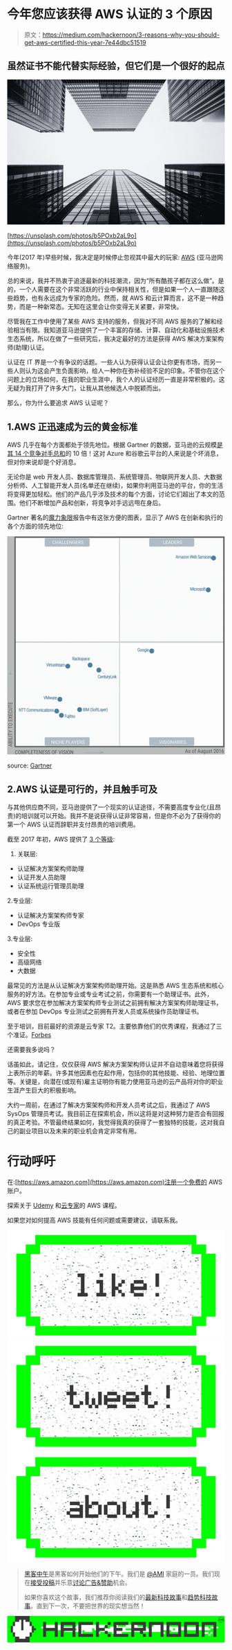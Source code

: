 # 今年您应该获得 AWS 认证的 3 个原因

> 原文：<https://medium.com/hackernoon/3-reasons-why-you-should-get-aws-certified-this-year-7e44dbc51519>

## 虽然证书不能代替实际经验，但它们是一个很好的起点

![](img/410dc86a6057d2548843c7a09fb58955.png)

[https://unsplash.com/photos/b5POxb2aL9o](https://unsplash.com/photos/b5POxb2aL9o)

今年(2017 年)早些时候，我决定是时候停止忽视其中最大的玩家: [AWS](https://aws.amazon.com/) (亚马逊网络服务)。

总的来说，我并不热衷于追逐最新的科技潮流，因为“所有酷孩子都在这么做”。是的，一个人需要在这个非常活跃的行业中保持相关性，但是如果一个人一直跟随这些趋势，也有永远成为专家的危险。然而，就 AWS 和云计算而言，这不是一种趋势，而是一种新常态。无知在这里会让你变得无关紧要，非常快。

尽管我在工作中使用了某些 AWS 支持的服务，但我对不同 AWS 服务的了解和经验相当有限。我知道亚马逊提供了一个丰富的存储、计算、自动化和基础设施技术生态系统，所以在做了一些研究后，我决定最好的方法是获得 AWS 解决方案架构师(助理)认证。

认证在 IT 界是一个有争议的话题。一些人认为获得认证会让你更有市场，而另一些人则认为这会产生负面影响，给人一种你在弥补经验不足的印象。不管你在这个问题上的立场如何，在我的职业生涯中，我个人的认证经历一直是非常积极的。这无疑为我打开了许多大门，让我从其他候选人中脱颖而出。

那么，你为什么要追求 AWS 认证呢？

## 1.AWS 正迅速成为云的黄金标准

AWS 几乎在每个方面都处于领先地位。根据 Gartner 的数据，亚马逊的云规模[是其 14 个竞争对手总和](https://techcrunch.com/2016/12/02/aws-shoots-for-total-cloud-domination/)的 10 倍！这对 Azure 和谷歌云平台的人来说是个坏消息，但对你来说却是个好消息。

无论你是 web 开发人员、数据库管理员、系统管理员、物联网开发人员、大数据分析师、人工智能开发人员(名单还在继续)，如果你利用亚马逊的平台，你的生活将变得更加轻松。他们的产品几乎涉及技术的每个方面，讨论它们超出了本文的范围。他们不断增加产品和创新，将竞争对手远远甩在身后。

Gartner 著名的[魔力象限](https://www.gartner.com/doc/reprints?id=1-2G2O5FC&ct=150519)报告中有这张方便的图表，显示了 AWS 在创新和执行的各个方面的领先地位:

![](img/8dbd06ebbd097c8ddeeb1427a009d4f0.png)

source: [Gartner](https://www.gartner.com/doc/reprints?id=1-2G2O5FC&ct=150519)

## 2.AWS 认证是可行的，并且触手可及

与其他供应商不同，亚马逊提供了一个现实的认证途径，不需要高度专业化(且昂贵)的培训就可以开始。我并不是说获得认证非常容易，但是你不必为了获得你的第一个 AWS 认证而辞职并支付昂贵的培训费用。

截至 2017 年初，AWS 提供了 [3 个等级](https://aws.amazon.com/certification/):

1.  关联层:

*   认证解决方案架构师助理
*   认证开发人员助理
*   认证系统运行管理员助理

2.专业层:

*   认证解决方案架构师专家
*   DevOps 专业版

3.专业层:

*   安全性
*   高级网络
*   大数据

最常见的方法是从认证解决方案架构师助理开始。这是熟悉 AWS 生态系统和核心服务的好方法。在参加专业或专业考试之前，你需要有一个助理证书。此外，AWS 要求您在参加解决方案架构师专业测试之前拥有解决方案架构师助理证书，或者在参加 DevOps 专业测试之前拥有开发人员或系统操作员助理证书。

至于培训，目前最好的资源是云专家 T2。主要依靠他们的优秀课程，我通过了三个准证。[Forbes](https://medium.com/u/f3615b3c498e#5fc948e17978)

还需要我多说吗？

话虽如此，请记住，仅仅获得 AWS 解决方案架构师认证并不自动意味着您将获得上表所示的年薪。许多其他因素也在起作用，包括你的其他技能、经验、地理位置等。关键是，向潜在(或现有)雇主证明你有能力使用亚马逊的云产品将对你的职业生涯产生巨大的积极影响。

大约一周前，在通过了解决方案架构师和开发人员考试之后，我通过了 AWS SysOps 管理员考试。我目前正在探索机会，所以这将是对这种努力是否会有回报的真正考验。不管最终结果如何，我觉得我真的获得了一套独特的技能，这对我自己的副业项目以及未来的职业机会肯定非常有用。

# 行动呼吁

在:[https://aws.amazon.com](https://aws.amazon.com)注册一个免费的 AWS 账户。

探索关于 [Udemy](http://udemy.com) 和[云专家](http://acloud.guru)的 AWS 课程。

如果您对如何提高 AWS 技能有任何问题或需要建议，请联系我。

[![](img/50ef4044ecd4e250b5d50f368b775d38.png)](http://bit.ly/HackernoonFB)[![](img/979d9a46439d5aebbdcdca574e21dc81.png)](https://goo.gl/k7XYbx)[![](img/2930ba6bd2c12218fdbbf7e02c8746ff.png)](https://goo.gl/4ofytp)

> [黑客中午](http://bit.ly/Hackernoon)是黑客如何开始他们的下午。我们是 [@AMI](http://bit.ly/atAMIatAMI) 家庭的一员。我们现在[接受投稿](http://bit.ly/hackernoonsubmission)并乐意[讨论广告&赞助](mailto:partners@amipublications.com)机会。
> 
> 如果你喜欢这个故事，我们推荐你阅读我们的[最新科技故事](http://bit.ly/hackernoonlatestt)和[趋势科技故事](https://hackernoon.com/trending)。直到下一次，不要把世界的现实想当然！

![](img/be0ca55ba73a573dce11effb2ee80d56.png)